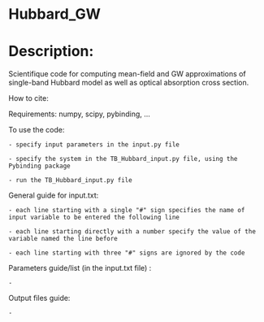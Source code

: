 # Hubbard_GW
# Description:
Scientifique code for computing mean-field and GW approximations of single-band Hubbard model as well as optical absorption cross section.

How to cite:

Requirements: numpy, scipy, pybinding, ...

To use the code: 

    - specify input parameters in the input.py file

    - specify the system in the TB_Hubbard_input.py file, using the Pybinding package  
    
    - run the TB_Hubbard_input.py file

General guide for input.txt: 

    - each line starting with a single "#" sign specifies the name of input variable to be entered the following line

    - each line starting directly with a number specify the value of the variable named the line before

    - each line starting with three "#" signs are ignored by the code

Parameters guide/list (in the input.txt file) :

    -

Output files guide:

    -
